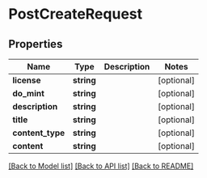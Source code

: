 # PostCreateRequest

## Properties
Name | Type | Description | Notes
------------ | ------------- | ------------- | -------------
**license** | **string** |  | [optional] 
**do_mint** | **string** |  | [optional] 
**description** | **string** |  | [optional] 
**title** | **string** |  | [optional] 
**content_type** | **string** |  | [optional] 
**content** | **string** |  | [optional] 

[[Back to Model list]](../README.md#documentation-for-models) [[Back to API list]](../README.md#documentation-for-api-endpoints) [[Back to README]](../README.md)



